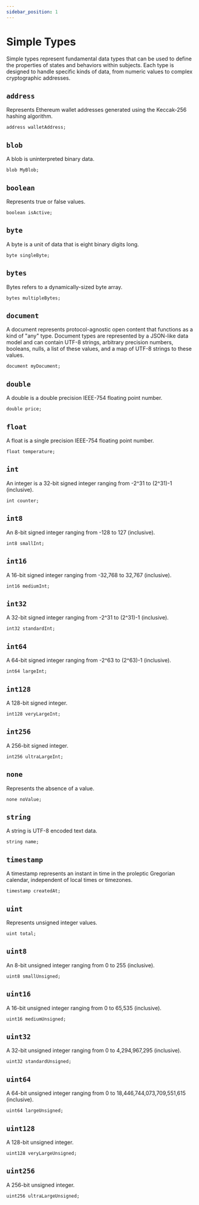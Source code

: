 ```yaml
---
sidebar_position: 1
---
```


# Simple Types

Simple types represent fundamental data types that can be used to define the properties of states and behaviors within subjects. Each type is designed to handle specific kinds of data, from numeric values to complex cryptographic addresses.

## `address`
Represents Ethereum wallet addresses generated using the Keccak-256 hashing algorithm.
```subjekt
address walletAddress;
```

## `blob`
A blob is uninterpreted binary data.
```subjekt
blob MyBlob;
```

## `boolean`
Represents true or false values.
```subjekt
boolean isActive;
```

## `byte`
A byte is a unit of data that is eight binary digits long.
```subjekt
byte singleByte;
```

## `bytes`
Bytes refers to a dynamically-sized byte array.
```subjekt
bytes multipleBytes;
```

## `document`
A document represents protocol-agnostic open content that functions as a kind of "any" type. Document types are represented by a JSON-like data model and can contain UTF-8 strings, arbitrary precision numbers, booleans, nulls, a list of these values, and a map of UTF-8 strings to these values.
```subjekt
document myDocument;
```

## `double`
A double is a double precision IEEE-754 floating point number.
```subjekt
double price;
```
## `float`
A float is a single precision IEEE-754 floating point number.
```subjekt
float temperature;
```

## `int`
An integer is a 32-bit signed integer ranging from -2^31 to (2^31)-1 (inclusive).
```subjekt
int counter;
```

## `int8`
An 8-bit signed integer ranging from -128 to 127 (inclusive).
```subjekt
int8 smallInt;
```

## `int16`
A 16-bit signed integer ranging from -32,768 to 32,767 (inclusive).
```subjekt
int16 mediumInt;
```

## `int32`
A 32-bit signed integer ranging from -2^31 to (2^31)-1 (inclusive).
```subjekt
int32 standardInt;
```

## `int64`
A 64-bit signed integer ranging from -2^63 to (2^63)-1 (inclusive).
```subjekt
int64 largeInt;
```

## `int128`
A 128-bit signed integer.
```subjekt
int128 veryLargeInt;
```

## `int256`
A 256-bit signed integer.
```subjekt
int256 ultraLargeInt;
```

## `none`
Represents the absence of a value.
```subjekt
none noValue;
```

## `string`
A string is UTF-8 encoded text data.
```subjekt
string name;
```

## `timestamp`
A timestamp represents an instant in time in the proleptic Gregorian calendar, independent of local times or timezones.
```subjekt
timestamp createdAt;
```

## `uint`
Represents unsigned integer values.
```subjekt
uint total;
```

## `uint8`
An 8-bit unsigned integer ranging from 0 to 255 (inclusive).
```subjekt
uint8 smallUnsigned;
```

## `uint16`
A 16-bit unsigned integer ranging from 0 to 65,535 (inclusive).
```subjekt
uint16 mediumUnsigned;
```

## `uint32`
A 32-bit unsigned integer ranging from 0 to 4,294,967,295 (inclusive).
```subjekt
uint32 standardUnsigned;
```

## `uint64`
A 64-bit unsigned integer ranging from 0 to 18,446,744,073,709,551,615 (inclusive).
```subjekt
uint64 largeUnsigned;
```

## `uint128`
A 128-bit unsigned integer.
```subjekt
uint128 veryLargeUnsigned;
```

## `uint256`
A 256-bit unsigned integer.
```subjekt
uint256 ultraLargeUnsigned;
```
